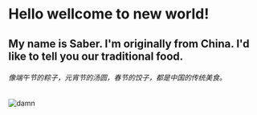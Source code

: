 # Hello wellcome to new world!
## My name is Saber. I'm originally from China. I'd like to tell you our traditional food.
###### 像端午节的粽子，元宵节的汤圆，春节的饺子，都是中国的传统美食。
![damn](https://octodex.github.com/images/yaktocat.png)
